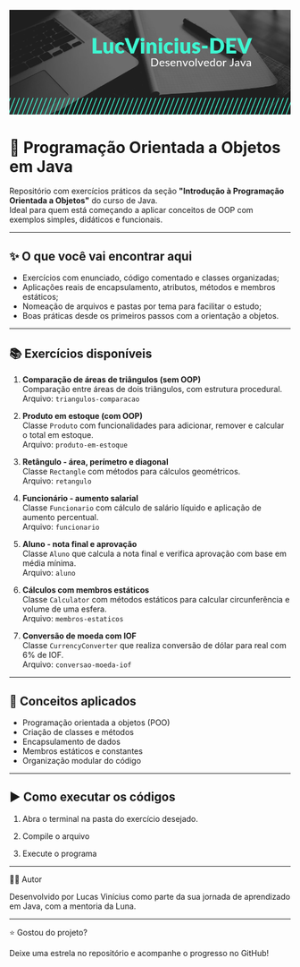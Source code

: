 ![Banner](./banner.png)

# 🧠 Programação Orientada a Objetos em Java

Repositório com exercícios práticos da seção **"Introdução à Programação Orientada a Objetos"** do curso de Java.  
Ideal para quem está começando a aplicar conceitos de OOP com exemplos simples, didáticos e funcionais.

---

## ✨ O que você vai encontrar aqui

- Exercícios com enunciado, código comentado e classes organizadas;
- Aplicações reais de encapsulamento, atributos, métodos e membros estáticos;
- Nomeação de arquivos e pastas por tema para facilitar o estudo;
- Boas práticas desde os primeiros passos com a orientação a objetos.

---

## 📚 Exercícios disponíveis

1. **Comparação de áreas de triângulos (sem OOP)**  
   Comparação entre áreas de dois triângulos, com estrutura procedural.  
   Arquivo: `triangulos-comparacao`

2. **Produto em estoque (com OOP)**  
   Classe `Produto` com funcionalidades para adicionar, remover e calcular o total em estoque.  
   Arquivo: `produto-em-estoque`

3. **Retângulo - área, perímetro e diagonal**  
   Classe `Rectangle` com métodos para cálculos geométricos.  
   Arquivo: `retangulo`

4. **Funcionário - aumento salarial**  
   Classe `Funcionario` com cálculo de salário líquido e aplicação de aumento percentual.  
   Arquivo: `funcionario`

5. **Aluno - nota final e aprovação**  
   Classe `Aluno` que calcula a nota final e verifica aprovação com base em média mínima.  
   Arquivo: `aluno`

6. **Cálculos com membros estáticos**  
   Classe `Calculator` com métodos estáticos para calcular circunferência e volume de uma esfera.  
   Arquivo: `membros-estaticos`

7. **Conversão de moeda com IOF**  
   Classe `CurrencyConverter` que realiza conversão de dólar para real com 6% de IOF.  
   Arquivo: `conversao-moeda-iof`

---

## 🧱 Conceitos aplicados

- Programação orientada a objetos (POO)
- Criação de classes e métodos
- Encapsulamento de dados
- Membros estáticos e constantes
- Organização modular do código

---

## ▶️ Como executar os códigos

1. Abra o terminal na pasta do exercício desejado.

2. Compile o arquivo

3. Execute o programa

---

👨‍💻 Autor

Desenvolvido por Lucas Vinícius como parte da sua jornada de aprendizado em Java, com a mentoria da Luna.


---

⭐ Gostou do projeto?

Deixe uma estrela no repositório e acompanhe o progresso no GitHub!
